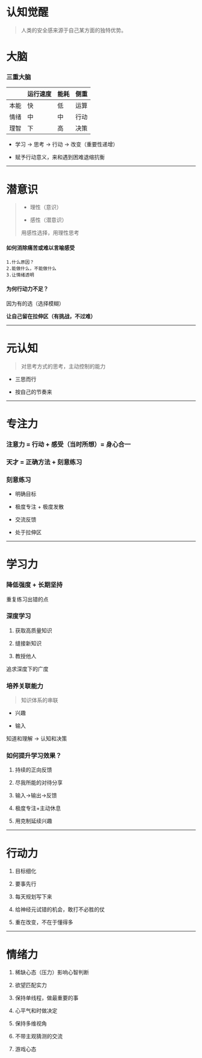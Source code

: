 # 认知觉醒

> 人类的安全感来源于自己某方面的独特优势。

# 大脑

### 三重大脑

|     | 运行速度 | 能耗  | 侧重  |
| --- | ---- | --- | --- |
| 本能  | 快    | 低   | 运算  |
| 情绪  | 中    | 中   | 行动  |
| 理智  | 下    | 高   | 决策  |

- 学习 -> 思考 -> 行动 -> 改变（重要性递增）

- 赋予行动意义，来和遇到困难退缩抗衡

---

# 潜意识

> - 理性（意识）
> 
> - 感性（潜意识）
> 
> 用感性选择，用理性思考

#### 如何消除痛苦或难以言喻感受

    1.什么原因？
    2.能做什么，不能做什么
    3.让情绪透明

#### 为何行动力不足？

因为有的选（选择模糊）

**让自己留在拉伸区（有挑战，不过难）**



---

# 元认知

> 对思考方式的思考，主动控制的能力

- 三思而行

- 按自己的节奏来

---

# 专注力

### 注意力 = 行动 + 感受（当时所想）= 身心合一



### 天才 = 正确方法 + 刻意练习



### 刻意练习

- 明确目标

- 极度专注 + 极度发散

- 交流反馈

- 处于拉伸区

---

# 学习力

### 降低强度 + 长期坚持



重复练习出错的点



### 深度学习

1. 获取高质量知识

2. 缝接新知识

3. 教授他人



追求深度下的广度



### 培养关联能力

> 知识体系的串联



- 兴趣

- 输入



知道和理解 -> 认知和决策



### 如何提升学习效果？

1. 持续的正向反馈

2. 尽我所能的对待分享

3. 输入->输出->反馈

4. 极度专注+主动休息

5. 用克制延续兴趣



---

# 行动力

1. 目标细化

2. 要事先行

3. 每天规划写下来

4. 给神经元试错的机会，敢打不必胜的仗

5. 重在改变，不在于懂得多



---

# 情绪力

1. 稀缺心态（压力）影响心智判断

2. 欲望匹配实力

3. 保持单线程，做最重要的事

4. 心平气和时做决定

5. 保持多维视角

6. 不带主观猜测的交流

7. 游戏心态


